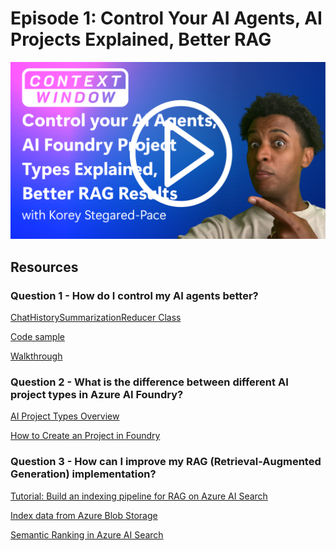 # Episode 1: Control Your AI Agents, AI Projects Explained, Better RAG

![Episode 1](../images/episode-1.png)


## Resources

### Question 1 - How do I control my AI agents better?

[ChatHistorySummarizationReducer Class](https://learn.microsoft.com/en-us/python/api/semantic-kernel/semantic_kernel.contents.chathistorysummarizationreducer?view=semantic-kernel-python)

[Code sample](https://github.com/microsoft/semantic-kernel/blob/main/python/samples/concepts/chat_completion/simple_chatbot_with_summary_history_reducer.py)

[Walkthrough](https://deepwiki.com/microsoft/SemanticKernelCookBook/4.3-agent-orchestration)


### Question 2 - What is the difference between different AI project types in Azure AI Foundry?

[AI Project Types Overview](https://learn.microsoft.com/en-us/azure/ai-foundry/what-is-azure-ai-foundry#project-types)

[How to Create an Project in Foundry](https://learn.microsoft.com/en-us/azure/ai-foundry/how-to/create-projects?tabs=ai-foundry&pivots=hub-project) 

### Question 3 - How can I improve my RAG (Retrieval-Augmented Generation) implementation?

[Tutorial: Build an indexing pipeline for RAG on Azure AI Search](https://learn.microsoft.com/en-us/azure/search/tutorial-rag-build-solution-pipeline)

[Index data from Azure Blob Storage
](https://learn.microsoft.com/en-us/azure/search/search-howto-indexing-azure-blob-storage)

[Semantic Ranking in Azure AI Search](https://learn.microsoft.com/en-us/azure/search/semantic-search-overview)

